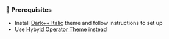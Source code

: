 ### 🐓 Prerequisites
- Install [Dark++ Italic](https://marketplace.visualstudio.com/items?itemName=idbartosz.darkpp-italic) theme and follow instructions to set up
- Use [Hybyid Operator Theme](https://marketplace.visualstudio.com/items?itemName=poga.theme-hybrid-operator) instead

